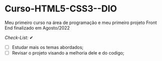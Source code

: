 # Curso-HTML5-CSS3--DIO
Meu primeiro curso na área de programação e meu primeiro projeto Front End finalizado em Agosto/2022

*Check-List:* ✔

- [ ] Estudar mais os temas abordados;
- [ ] Revisar o projeto visando a melhoria dele e do codigo;

